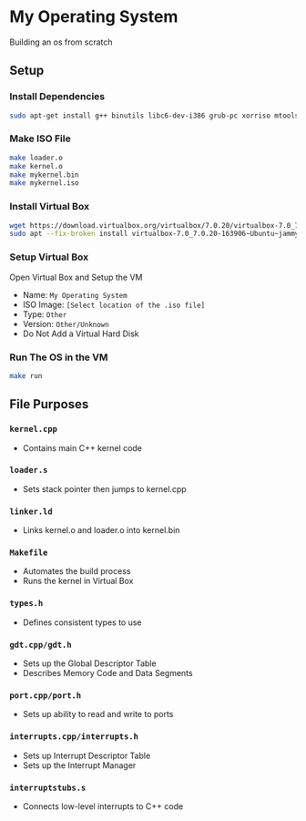 # My Operating System
Building an os from scratch

## Setup
### Install Dependencies
```bash
sudo apt-get install g++ binutils libc6-dev-i386 grub-pc xorriso mtools
```

### Make ISO File
```bash
make loader.o
make kernel.o
make mykernel.bin
make mykernel.iso
```

### Install Virtual Box
```bash
wget https://download.virtualbox.org/virtualbox/7.0.20/virtualbox-7.0_7.0.20-163906~Ubuntu~jammy_amd64.deb
sudo apt --fix-broken install virtualbox-7.0_7.0.20-163906~Ubuntu~jammy_amd64.deb
```

### Setup Virtual Box
Open Virtual Box and Setup the VM
- Name: `My Operating System`
- ISO Image: `[Select location of the .iso file]`
- Type: `Other`
- Version: `Other/Unknown`
- Do Not Add a Virtual Hard Disk

### Run The OS in the VM
```bash
make run
```

## File Purposes
### `kernel.cpp`
- Contains main C++ kernel code
### `loader.s`
- Sets stack pointer then jumps to kernel.cpp
### `linker.ld`
- Links kernel.o and loader.o into kernel.bin
### `Makefile`
- Automates the build process
- Runs the kernel in Virtual Box
### `types.h`
- Defines consistent types to use
### `gdt.cpp/gdt.h`
- Sets up the Global Descriptor Table
- Describes Memory Code and Data Segments
### `port.cpp/port.h`
- Sets up ability to read and write to ports
### `interrupts.cpp/interrupts.h`
- Sets up Interrupt Descriptor Table 
- Sets up the Interrupt Manager
### `interruptstubs.s`
- Connects low-level interrupts to C++ code
